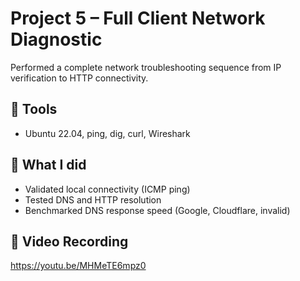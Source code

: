 # Project 5 – Full Client Network Diagnostic

Performed a complete network troubleshooting sequence from IP verification to HTTP connectivity.

## 🧰 Tools
- Ubuntu 22.04, ping, dig, curl, Wireshark

## 🧪 What I did
- Validated local connectivity (ICMP ping)
- Tested DNS and HTTP resolution
- Benchmarked DNS response speed (Google, Cloudflare, invalid)

## 🎥 Video Recording

https://youtu.be/MHMeTE6mpz0

